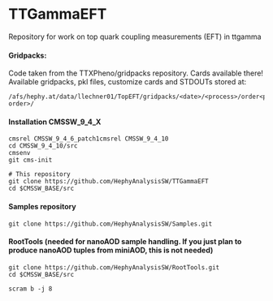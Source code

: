 # TTGammaEFT
Repository for work on top quark coupling measurements (EFT) in ttgamma

#### Gridpacks:  
  
Code taken from the TTXPheno/gridpacks repository. Cards available there!  
Available gridpacks, pkl files, customize cards and STDOUTs stored at:  
```  
/afs/hephy.at/data/llechner01/TopEFT/gridpacks/<date>/<process>/order<poly order>/  
```  

#### Installation CMSSW_9_4_X

```
cmsrel CMSSW_9_4_6_patch1cmsrel CMSSW_9_4_10
cd CMSSW_9_4_10/src
cmsenv
git cms-init

# This repository
git clone https://github.com/HephyAnalysisSW/TTGammaEFT
cd $CMSSW_BASE/src
```

#### Samples repository

```
git clone https://github.com/HephyAnalysisSW/Samples.git
```

#### RootTools (needed for nanoAOD sample handling. If you just plan to produce nanoAOD tuples from miniAOD, this is not needed)

```
git clone https://github.com/HephyAnalysisSW/RootTools.git
cd $CMSSW_BASE/src

scram b -j 8
```
